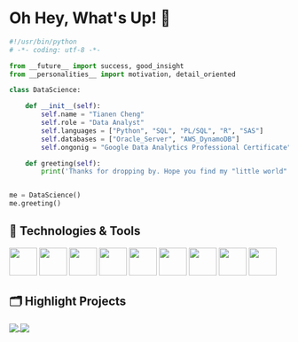 
# Oh Hey, What's Up! 👋

```python
#!/usr/bin/python
# -*- coding: utf-8 -*-

from __future__ import success, good_insight
from __personalities__ import motivation, detail_oriented

class DataScience:

    def __init__(self):
        self.name = "Tianen Cheng"
        self.role = "Data Analyst"
        self.languages = ["Python", "SQL", "PL/SQL", "R", "SAS"]
        self.databases = ["Oracle_Server", "AWS_DynamoDB"]
        self.ongonig = "Google Data Analytics Professional Certificate"

    def greeting(self):
        print('Thanks for dropping by. Hope you find my "little world" somehow helpful. Have a good one!')


me = DataScience()
me.greeting()
```

## 🔧 Technologies & Tools

<img height=50 src="https://cdn.jsdelivr.net/gh/devicons/devicon/icons/python/python-original.svg" /> <img height=50 src="https://cdn.jsdelivr.net/gh/devicons/devicon/icons/oracle/oracle-original.svg" /> <img height=50 src="https://cdn.jsdelivr.net/gh/devicons/devicon/icons/mysql/mysql-original.svg" /> <img height=50 src="https://cdn.jsdelivr.net/gh/devicons/devicon/icons/github/github-original.svg" /> <img height=50 src="https://cdn.jsdelivr.net/gh/devicons/devicon/icons/git/git-original.svg" /> <img height=50 src="https://cdn.jsdelivr.net/gh/devicons/devicon/icons/r/r-original.svg" /> <img height=50 src="https://cdn.jsdelivr.net/gh/devicons/devicon/icons/rstudio/rstudio-original.svg" /> <img height=50 src="https://cdn.jsdelivr.net/gh/devicons/devicon/icons/pycharm/pycharm-original.svg" /> <img height=50 src="https://cdn.jsdelivr.net/gh/devicons/devicon/icons/vscode/vscode-original.svg" />

## 🗂️ Highlight Projects

<a href="https://github.com/ob-cheng/PROJECT-Unicorn-Companies-Analysis">
  <img align="center" src="https://github-readme-stats.vercel.app/api/pin/?username=ob-cheng&repo=PROJECT-Unicorn-Companies-Analysis&show_icons=true&line_height=27&title_color=6aa6f8&text_color=8a919a&icon_color=6aa6f8&bg_color=22272e"/>
</a>

<a href="https://github.com/ob-cheng/PROJECT-NYC_Public_School_Test_Analysis">
  <img align="center" src="https://github-readme-stats.vercel.app/api/pin/?username=ob-cheng&repo=PROJECT-NYC_Public_School_Test_Analysis&show_icons=true&line_height=27&title_color=6aa6f8&text_color=8a919a&icon_color=6aa6f8&bg_color=22272e"/>
</a>


